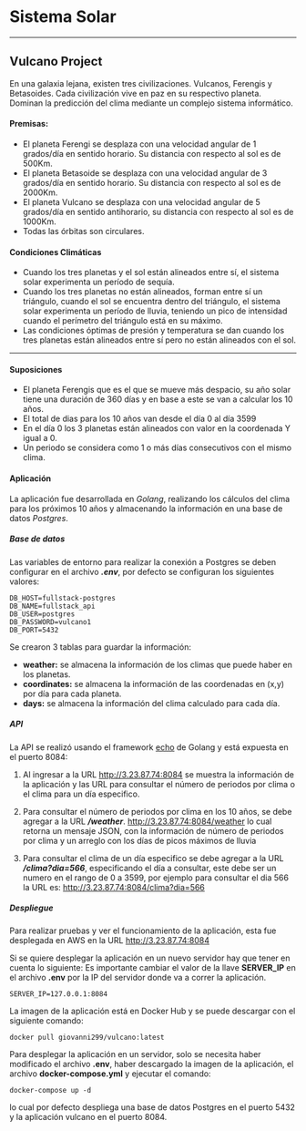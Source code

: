 # Sistema Solar

------------

## Vulcano Project
En una galaxia lejana, existen tres civilizaciones. Vulcanos, Ferengis y Betasoides. Cada civilización vive en paz en su respectivo planeta. Dominan la predicción del clima mediante un complejo sistema informático.

#### Premisas:
* El planeta Ferengi se desplaza con una velocidad angular de 1 grados/día en sentido horario. Su distancia con respecto al sol es de 500Km.
* El planeta Betasoide se desplaza con una velocidad angular de 3 grados/día en sentido horario. Su distancia con respecto al sol es de 2000Km.
* El planeta Vulcano se desplaza con una velocidad angular de 5 grados/día en sentido anti­horario, su distancia con respecto al sol es de 1000Km.
* Todas las órbitas son circulares.

#### Condiciones Climáticas
* Cuando los tres planetas y el sol están alineados entre sí, el sistema solar experimenta un período de sequía.
* Cuando los tres planetas no están alineados, forman entre sí un triángulo, cuando el sol se encuentra dentro del triángulo, el sistema solar experimenta un período de lluvia, teniendo un pico de intensidad cuando el perímetro del triángulo está en su máximo.
* Las condiciones óptimas de presión y temperatura se dan cuando los tres planetas están alineados entre sí pero no están alineados con el sol.

------------

#### Suposiciones
* El planeta Ferengis que es el que se mueve más despacio, su año solar tiene una duración de 360 días y en base a este se van a calcular los 10 años.
* El total de dias para los 10 años van desde el día 0 al día 3599
* En el día 0 los 3 planetas están alineados con valor en la coordenada Y igual a 0.
* Un periodo se considera como 1 o más días consecutivos con el mismo clima.

#### Aplicación
La aplicación fue desarrollada en *Golang*, realizando los cálculos del clima para los próximos 10 años y almacenando la información en una base de datos *Postgres*.
##### Base de datos
Las variables de entorno para realizar la conexión a Postgres se deben configurar en el archivo ***.env***, por defecto se configuran los siguientes valores:
```
DB_HOST=fullstack-postgres 
DB_NAME=fullstack_api
DB_USER=postgres
DB_PASSWORD=vulcano1
DB_PORT=5432
```
Se crearon 3 tablas para guardar la información:
* **weather:** se almacena la información de los climas que puede haber en los planetas.
* **coordinates:** se almacena la información de las coordenadas en (x,y) por día para cada planeta.
* **days:** se almacena la información del clima calculado para cada día.

##### API
La API se realizó usando el framework [echo][1] de Golang y está expuesta en el puerto 8084:
1. Al ingresar a la URL http://3.23.87.74:8084 se muestra la información de la aplicación y las URL para consultar el número de periodos por clima o el clima para un día especifico.

2. Para consultar el número de periodos por clima en los 10 años, se debe agregar a la URL ***/weather***.
http://3.23.87.74:8084/weather
lo cual retorna un mensaje JSON, con la información de número de periodos por clima y un arreglo con los días de picos máximos de lluvia

3. Para consultar el clima de un día especifico se debe agregar a la URL ***/clima?dia=566***, especificando el día a consultar, este debe ser un numero en el rango de 0 a 3599, por ejemplo para consultar el dia 566 la URL es:
http://3.23.87.74:8084/clima?dia=566

##### Despliegue
Para realizar pruebas y ver el funcionamiento de la aplicación, esta fue desplegada en AWS en la URL http://3.23.87.74:8084

Si se quiere desplegar la aplicación en un nuevo servidor hay que tener en cuenta lo siguiente:
Es importante cambiar el valor de la llave **SERVER_IP** en el archivo **.env** por la IP del servidor donde va a correr la aplicación.
```
SERVER_IP=127.0.0.1:8084
```

La imagen de la aplicación está en Docker Hub y se puede descargar con el siguiente comando:
```
docker pull giovanni299/vulcano:latest
```

Para desplegar la aplicación en un servidor, solo se necesita haber modificado el archivo **.env**, haber descargado la imagen de la aplicación, el archivo **docker-compose.yml** y ejecutar el comando:
```
docker-compose up -d
```

lo cual por defecto despliega una base de datos Postgres en el puerto 5432 y la aplicación vulcano en el puerto 8084.

[1]: https://echo.labstack.com/ "echo"
